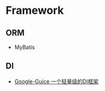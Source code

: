 # Framework

## ORM
* MyBatis

## DI
* [Google-Guice 一个轻量级的DI框架](https://github.com/SunnnyChan/sc.drill-code/tree/master/java-framework/google-guice)
